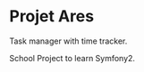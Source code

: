 Projet Ares
========================

Task manager with time tracker.

School Project to learn Symfony2.


